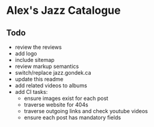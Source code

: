 # Alex's Jazz Catalogue

## Todo
- review the reviews
- add logo
- include sitemap
- review markup semantics
- switch/replace jazz.gondek.ca
- update this readme
- add related videos to albums
- add CI tasks:
  - ensure images exist for each post
  - traverse website for 404s
  - traverse outgoing links and check youtube videos
  - ensure each post has mandatory fields
